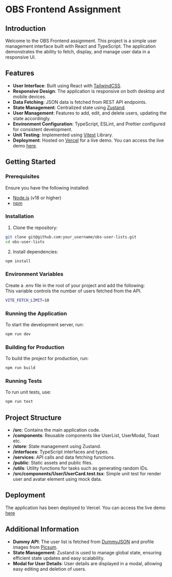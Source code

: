 # OBS Frontend Assignment

## Introduction

Welcome to the OBS Frontend assignment. This project is a simple user management interface built with React and TypeScript. The application demonstrates the ability to fetch, display, and manage user data in a responsive UI.

## Features

- **User Interface**: Built using React with [TailwindCSS](https://tailwindcss.com/).
- **Responsive Design**: The application is responsive on both desktop and mobile devices.
- **Data Fetching**: JSON data is fetched from REST API endpoints.
- **State Management**: Centralized state using [Zustand](https://zustand-demo.pmnd.rs/).
- **User Management**: Features to add, edit, and delete users, updating the state accordingly.
- **Environment Configuration**: TypeScript, ESLint, and Prettier configured for consistent development.
- **Unit Testing**: Implemented using [Vitest](https://vitest.dev/) Library.
- **Deployment**: Hosted on [Vercel](https://vercel.com/) for a live demo. You can access the live demo [here](https://obs-user-lists-six.vercel.app/).

## Getting Started

### Prerequisites

Ensure you have the following installed:

- [Node.js](https://nodejs.org/) (v18 or higher)
- [npm](https://www.npmjs.com/)

### Installation

1. Clone the repository:

```bash
git clone git@github.com:your_username/obs-user-lists.git
cd obs-user-lists
```

2. Install dependencies:

```bash
npm install
```

### Environment Variables

Create a .env file in the root of your project and add the following: <br>
This variable controls the number of users fetched from the API.

```bash
VITE_FETCH_LIMIT=10
```

### Running the Application
To start the development server, run:

```bash
npm run dev
```

### Building for Production
To build the project for production, run:

```bash
npm run build
```

### Running Tests
To run unit tests, use:

```bash
npm run test
```

## Project Structure

- **/src**: Contains the main application code.
- **/components**: Reusable components like UserList, UserModal, Toast etc.
- **/store**: State management using Zustand.
- **/interfaces**: TypeScript interfaces and types.
- **/services**: API calls and data fetching functions.
- **/public**: Static assets and public files.
- **/utils**: Utility functions for tasks such as generating random IDs.
- **/src/components/User/UserCard.test.tsx**: Simple unit test for render user and avatar element using mock data.

## Deployment
The application has been deployed to Vercel. You can access the live demo [here](https://obs-user-lists-six.vercel.app/)

## Additional Information

- **Dummy API**: The user list is fetched from [DummyJSON](https://dummyjson.com/docs/users/) and profile images from [Picsum](https://picsum.photos/).
- **State Management**: Zustand is used to manage global state, ensuring efficient state updates and easy scalability.
- **Modal for User Details**: User details are displayed in a modal, allowing easy editing and deletion of users.